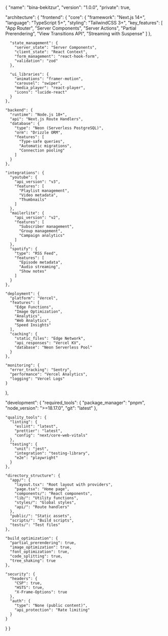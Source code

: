 {
  "name": "bina-bekitzur",
  "version": "1.0.0",
  "private": true,
  
  "architecture": {
    "frontend": {
      "core": {
        "framework": "Next.js 14+",
        "language": "TypeScript 5+",
        "styling": "TailwindCSS 3+",
        "key_features": [
          "App Router",
          "Server Components",
          "Server Actions",
          "Partial Prerendering",
          "View Transitions API",
          "Streaming with Suspense"
        ]
      },
      
      "state_management": {
        "server_state": "Server Components",
        "client_state": "React Context",
        "form_management": "react-hook-form",
        "validation": "zod"
      },
      
      "ui_libraries": {
        "animations": "framer-motion",
        "carousel": "swiper",
        "media_player": "react-player",
        "icons": "lucide-react"
      }
    },

    "backend": {
      "runtime": "Node.js 18+",
      "api": "Next.js Route Handlers",
      "database": {
        "type": "Neon (Serverless PostgreSQL)",
        "orm": "Drizzle ORM",
        "features": [
          "Type-safe queries",
          "Automatic migrations",
          "Connection pooling"
        ]
      }
    },

    "integrations": {
      "youtube": {
        "api_version": "v3",
        "features": [
          "Playlist management",
          "Video metadata",
          "Thumbnails"
        ]
      },
      "mailerlite": {
        "api_version": "v2",
        "features": [
          "Subscriber management",
          "Group management",
          "Campaign analytics"
        ]
      },
      "spotify": {
        "type": "RSS Feed",
        "features": [
          "Episode metadata",
          "Audio streaming",
          "Show notes"
        ]
      }
    },

    "deployment": {
      "platform": "Vercel",
      "features": [
        "Edge Functions",
        "Image Optimization",
        "Analytics",
        "Web Analytics",
        "Speed Insights"
      ],
      "caching": {
        "static_files": "Edge Network",
        "api_responses": "Vercel KV",
        "database": "Neon Serverless Pool"
      }
    },

    "monitoring": {
      "error_tracking": "Sentry",
      "performance": "Vercel Analytics",
      "logging": "Vercel Logs"
    }
  },

  "development": {
    "required_tools": {
      "package_manager": "pnpm",
      "node_version": ">=18.17.0",
      "git": "latest"
    },
    
    "quality_tools": {
      "linting": {
        "eslint": "latest",
        "prettier": "latest",
        "config": "next/core-web-vitals"
      },
      "testing": {
        "unit": "jest",
        "integration": "testing-library",
        "e2e": "playwright"
      }
    },

    "directory_structure": {
      "app/": {
        "layout.tsx": "Root layout with providers",
        "page.tsx": "Home page",
        "components/": "React components",
        "lib/": "Utility functions",
        "styles/": "Global styles",
        "api/": "Route handlers"
      },
      "public/": "Static assets",
      "scripts/": "Build scripts",
      "tests/": "Test files"
    },

    "build_optimization": {
      "partial_prerendering": true,
      "image_optimization": true,
      "font_optimization": true,
      "code_splitting": true,
      "tree_shaking": true
    },

    "security": {
      "headers": {
        "CSP": true,
        "HSTS": true,
        "X-Frame-Options": true
      },
      "auth": {
        "type": "None (public content)",
        "api_protection": "Rate limiting"
      }
    }
  }
}